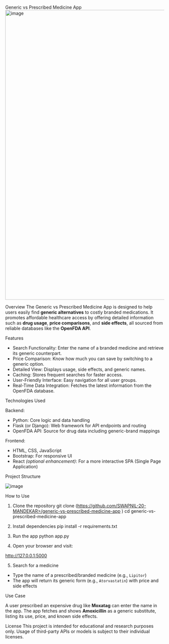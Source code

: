 Generic vs Prescribed Medicine App
<img width="540" height="918" alt="image" src="https://github.com/user-attachments/assets/b8f32918-8b15-473b-8b9d-56a685ef02d2" />


Overview
The Generic vs Prescribed Medicine App is designed to help users easily find **generic alternatives** to costly branded medications. It promotes affordable healthcare access by offering detailed information such as **drug usage**, **price comparisons**, and **side effects**, all sourced from reliable databases like the **OpenFDA API**.


Features
- Search Functionality: Enter the name of a branded medicine and retrieve its generic counterpart.
- Price Comparison: Know how much you can save by switching to a generic option.
- Detailed View: Displays usage, side effects, and generic names.
- Caching: Stores frequent searches for faster access.
- User-Friendly Interface: Easy navigation for all user groups.
- Real-Time Data Integration: Fetches the latest information from the OpenFDA database.



Technologies Used

Backend:
- Python: Core logic and data handling
- Flask (or Django): Web framework for API endpoints and routing
- OpenFDA API: Source for drug data including generic-brand mappings

Frontend:
- HTML, CSS, JavaScript
- Bootstrap: For responsive UI
- React *(optional enhancement)*: For a more interactive SPA (Single Page Application)



Project Structure

![image](https://github.com/user-attachments/assets/22db40cd-a50b-4321-9c14-5a5011d168aa)


How to Use

1. Clone the repository
git clone (https://github.com/SWAPNIL-20-MANDEKAR>/generic-vs-prescribed-medicine-app
)
cd generic-vs-prescribed-medicine-app


2. Install dependencies 
pip install -r requirements.txt


3. Run the app
python app.py


4. Open your browser and visit:  

http://127.0.0.1:5000


5. Search for a medicine  
- Type the name of a prescribed/branded medicine (e.g., `Lipitor`)
- The app will return its generic form (e.g., `Atorvastatin`) with price and side effects



 Use Case

A user prescribed an expensive drug like **Moxatag** can enter the name in the app. The app fetches and shows **Amoxicillin** as a generic substitute, listing its use, price, and known side effects.

License
This project is intended for educational and research purposes only. Usage of third-party APIs or models is subject to their individual licenses.



